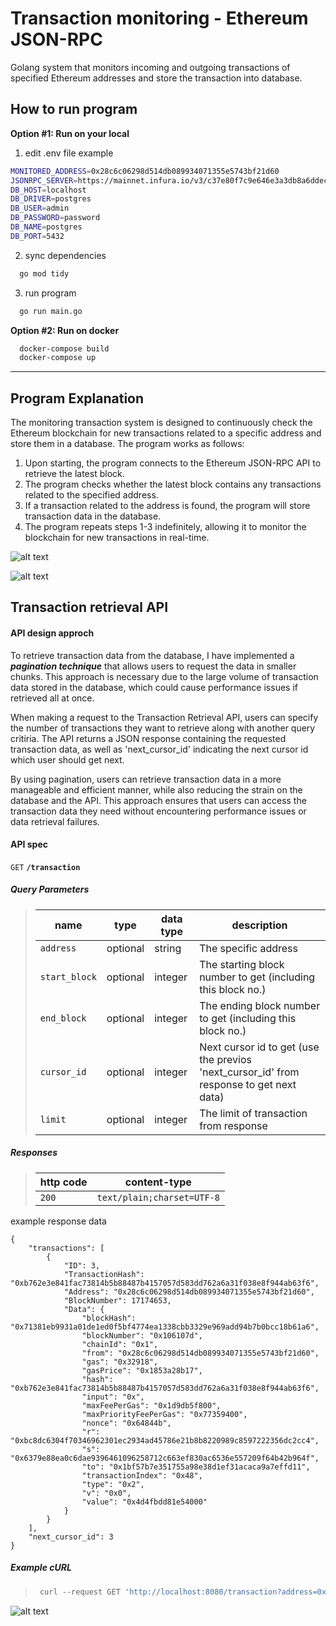 # Transaction monitoring - Ethereum JSON-RPC
Golang system that monitors incoming and outgoing transactions of specified Ethereum addresses and store the transaction into database.

## How to run program
**Option #1: Run on your local**
1. edit .env file
example
```bash
MONITORED_ADDRESS=0x28c6c06298d514db089934071355e5743bf21d60
JSONRPC_SERVER=https://mainnet.infura.io/v3/c37e80f7c9e646e3a3db8a6ddec8dcd4
DB_HOST=localhost
DB_DRIVER=postgres
DB_USER=admin
DB_PASSWORD=password
DB_NAME=postgres
DB_PORT=5432
```
2. sync dependencies

```bash
  go mod tidy
```

3. run program

```bash
  go run main.go
```

**Option #2: Run on docker**
```bash
  docker-compose build
  docker-compose up
```
---
    
## Program Explanation
The monitoring transaction system is designed to continuously check the Ethereum blockchain for new transactions related to a specific address and store them in a database. The program works as follows:

1. Upon starting, the program connects to the Ethereum JSON-RPC API to retrieve the latest block.
2. The program checks whether the latest block contains any transactions related to the specified address.
3. If a transaction related to the address is found, the program will store transaction data in the database.
4. The program repeats steps 1-3 indefinitely, allowing it to monitor the blockchain for new transactions in real-time.

![alt text](https://github.com/corerid/monitoring-transaction-eth/blob/main/demo/monitoring-log.png)

![alt text](https://github.com/corerid/monitoring-transaction-eth/blob/main/demo/db.png)

## Transaction retrieval API
#### API design approch
To retrieve transaction data from the database, I have implemented a ***pagination technique*** that allows users to request the data in smaller chunks. This approach is necessary due to the large volume of transaction data stored in the database, which could cause performance issues if retrieved all at once.

When making a request to the Transaction Retrieval API, users can specify the number of transactions they want to retrieve along with another query critiria. The API returns a JSON response containing the requested transaction data, as well as 'next_cursor_id' indicating the next cursor id which user should get next.

By using pagination, users can retrieve transaction data in a more manageable and efficient manner, while also reducing the strain on the database and the API. This approach ensures that users can access the transaction data they need without encountering performance issues or data retrieval failures.

#### API spec

<summary><code>GET</code> <code><b>/transaction</b></code></summary>

##### Query Parameters

> | name              |  type     | data type      | description                         |
> |-------------------|-----------|----------------|-------------------------------------|
> | `address` |  optional | string   | The specific address        |
> | `start_block` |  optional | integer   | The starting block number to get (including this block no.)       |
> | `end_block` |  optional | integer   | The ending block number to get (including this block no.)        |
> | `cursor_id` |  optional | integer   | Next cursor id to get (use the previos 'next_cursor_id' from response to get next data)        |
> | `limit` |  optional | integer   | The limit of transaction from response        |


##### Responses

> | http code     | content-type                      |
> |---------------|-----------------------------------|
> | `200`         | `text/plain;charset=UTF-8`        |
example response data
```
{
    "transactions": [
        {
            "ID": 3,
            "TransactionHash": "0xb762e3e841fac73814b5b88487b4157057d583dd762a6a31f038e8f944ab63f6",
            "Address": "0x28c6c06298d514db089934071355e5743bf21d60",
            "BlockNumber": 17174653,
            "Data": {
                "blockHash": "0x71381eb9931a01de1ed0f5bf4774ea1338cbb3329e969add94b7b0bcc18b61a6",
                "blockNumber": "0x106107d",
                "chainId": "0x1",
                "from": "0x28c6c06298d514db089934071355e5743bf21d60",
                "gas": "0x32918",
                "gasPrice": "0x1853a28b17",
                "hash": "0xb762e3e841fac73814b5b88487b4157057d583dd762a6a31f038e8f944ab63f6",
                "input": "0x",
                "maxFeePerGas": "0x1d9db5f800",
                "maxPriorityFeePerGas": "0x77359400",
                "nonce": "0x64844b",
                "r": "0xbc8dc6304f70346962301ec2934ad45786e21b8b8220989c8597222356dc2cc4",
                "s": "0x6379e88ea0c6dae9396461096258712c663ef830ac6536e557209f64b42b964f",
                "to": "0x1bf57b7e351755a98e38d1ef31acaca9a7effd11",
                "transactionIndex": "0x48",
                "type": "0x2",
                "v": "0x0",
                "value": "0x4d4fbdd81e54000"
            }
        }
    ],
    "next_cursor_id": 3
}
```
##### Example cURL

> ```javascript
>  curl --request GET 'http://localhost:8080/transaction?address=0x28c6c06298d514db089934071355e5743bf21d60&start_block=17174652&end_block=17174660&cursor_id=2&limit=1'
> ```

![alt text](https://github.com/corerid/monitoring-transaction-eth/blob/main/demo/API.png)

